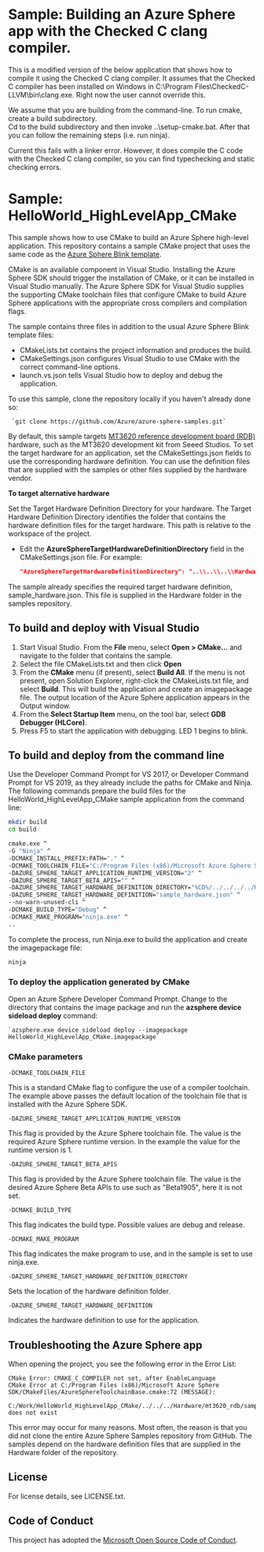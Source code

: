 # Sample: Building an Azure Sphere app with the Checked C clang compiler.

This is a modified version of the below application that  shows how to 
compile it using the Checked C clang compiler.  It assumes that the Checked C
compiler has been installed on Windows in C:\Program Files\CheckedC-LLVM\bin\clang.exe.
Right now the user cannot override this.

We assume that you are building from the command-line. To run cmake, create a build subdirectory.  
Cd to the build subdirectory and then invoke ..\setup-cmake.bat.  After that you can follow
the remaining steps (i.e. run ninja).

Current this fails with a linker error.  However, it does compile the C code with the Checked C 
clang compiler, so you can find typechecking and static checking errors.

# Sample: HelloWorld_HighLevelApp_CMake

This sample shows how to use CMake to build an Azure Sphere high-level application. This repository contains a sample CMake project that uses the same code as the [Azure Sphere Blink template](https://docs.microsoft.com/azure-sphere/quickstarts/qs-blink-application#build-and-run-the-blink-sample).

CMake is an available component in Visual Studio. Installing the Azure Sphere SDK should trigger the installation of CMake, or it can be installed in Visual Studio manually. The Azure Sphere SDK for Visual Studio supplies the supporting CMake toolchain files that configure CMake to build Azure Sphere applications with the appropriate cross compilers and compilation flags.

The sample contains three files in addition to the usual Azure Sphere Blink template files:

- CMakeLists.txt contains the project information and produces the build.
- CMakeSettings.json configures Visual Studio to use CMake with the correct command-line options.
- launch.vs.json tells Visual Studio how to deploy and debug the application.

To use this sample, clone the repository locally if you haven't already done so:

     `git clone https://github.com/Azure/azure-sphere-samples.git`

By default, this sample targets [MT3620 reference development board (RDB)](https://docs.microsoft.com/azure-sphere/hardware/mt3620-reference-board-design) hardware, such as the MT3620 development kit from Seeed Studios. To set the target hardware for an application, set the CMakeSettings.json fields to use the corresponding hardware definition. You can use the definition files that are supplied with the samples or other files supplied by the hardware vendor.

**To target alternative hardware**

 Set the Target Hardware Definition Directory for your hardware.
 The Target Hardware Definition Directory identifies the folder that contains the hardware definition files for the target hardware. This path is relative to the workspace of the project. 

   - Edit the **AzureSphereTargetHardwareDefinitionDirectory** field in the CMakeSettings.json file. For example:

      ```json
      "AzureSphereTargetHardwareDefinitionDirectory": "..\\..\\..\\Hardware\\seeed_mt3620_rdb",
      ```

The sample already specifies the required target hardware definition, sample_hardware.json. This file is supplied in the Hardware folder in the samples repository. 

## To build and deploy with Visual Studio

1. Start Visual Studio. From the **File** menu, select **Open > CMake...** and navigate to the folder that contains the sample.
1. Select the file CMakeLists.txt and then click **Open**
1. From the **CMake** menu (if present), select **Build All**. If the menu is not present, open Solution Explorer, right-click the CMakeLists.txt file, and select **Build**. This will build the application and create an imagepackage file. The output location of the Azure Sphere application appears in the Output window.
1. From the **Select Startup Item** menu, on the tool bar, select **GDB Debugger (HLCore)**.
1. Press F5 to start the application with debugging. LED 1 begins to blink.


## To build and deploy from the command line

Use the Developer Command Prompt for VS 2017, or Developer Command Prompt for VS 2019, as they already include the paths for CMake and Ninja. The following commands prepare the build files for the HelloWorld_HighLevelApp_CMake sample application from the command line:

```sh
mkdir build
cd build

cmake.exe ^
-G "Ninja" ^
-DCMAKE_INSTALL_PREFIX:PATH="." ^
-DCMAKE_TOOLCHAIN_FILE="C:/Program Files (x86)/Microsoft Azure Sphere SDK/CMakeFiles/AzureSphereToolchain.cmake" ^
-DAZURE_SPHERE_TARGET_APPLICATION_RUNTIME_VERSION="2" ^
-DAZURE_SPHERE_TARGET_BETA_APIS="" ^
-DAZURE_SPHERE_TARGET_HARDWARE_DEFINITION_DIRECTORY="%CD%/../../../../Hardware/mt3620_rdb" ^
-DAZURE_SPHERE_TARGET_HARDWARE_DEFINITION="sample_hardware.json" ^
--no-warn-unused-cli ^
-DCMAKE_BUILD_TYPE="Debug" ^
-DCMAKE_MAKE_PROGRAM="ninja.exe" ^
..
```

To complete the process, run Ninja.exe to build the application and create the imagepackage file:
```
ninja
```

### To deploy the application generated by CMake

Open an Azure Sphere Developer Command Prompt. Change to the directory that contains the image package and run the **azsphere device sideload deploy** command:

    `azsphere.exe device sideload deploy --imagepackage HelloWorld_HighLevelApp_CMake.imagepackage`

### CMake parameters

`-DCMAKE_TOOLCHAIN_FILE `

This is a standard CMake flag to configure the use of a compiler toolchain. The example above passes the default location of the toolchain file that is installed with the Azure Sphere SDK.

`-DAZURE_SPHERE_TARGET_APPLICATION_RUNTIME_VERSION `

This flag is provided by the Azure Sphere toolchain file. The value is the required Azure Sphere runtime version. In the example the value for the runtime version is 1.

`-DAZURE_SPHERE_TARGET_BETA_APIS `

This flag is provided by the Azure Sphere toolchain file. The value is the desired Azure Sphere Beta APIs to use such as "Beta1905", here it is not set.

`-DCMAKE_BUILD_TYPE`

This flag indicates the build type. Possible values are debug and release.

`-DCMAKE_MAKE_PROGRAM`

This flag indicates the make program to use, and in the sample is set to use ninja.exe.

`-DAZURE_SPHERE_TARGET_HARDWARE_DEFINITION_DIRECTORY`

Sets the location of the hardware definition folder.

`-DAZURE_SPHERE_TARGET_HARDWARE_DEFINITION`

Indicates the hardware definition to use for the application.

## Troubleshooting the Azure Sphere app

When opening the project, you see the following error in the Error List:

```
CMake Error: CMAKE_C_COMPILER not set, after EnableLanguage
CMake Error at C:/Program Files (x86)/Microsoft Azure Sphere SDK/CMakeFiles/AzureSphereToolchainBase.cmake:72 (MESSAGE):
  C:/Work/HelloWorld_HighLevelApp_CMake/../../../Hardware/mt3620_rdb/sample_hardware.json does not exist
```

This error may occur for many reasons. Most often, the reason is that you did not clone the entire Azure Sphere Samples repository from GitHub. The samples depend on the hardware definition files that are supplied in the Hardware folder of the repository.

## License
For license details, see LICENSE.txt.

## Code of Conduct
This project has adopted the [Microsoft Open Source Code of Conduct](https://opensource.microsoft.com/codeofconduct/).
